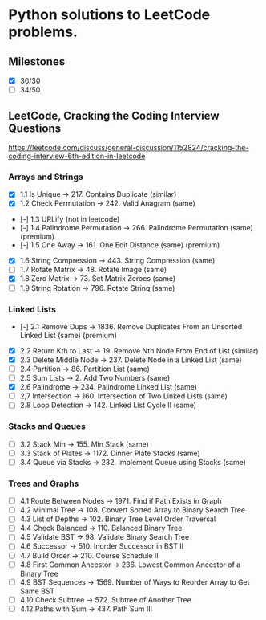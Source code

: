 # Python solutions to LeetCode problems.

## Milestones
- [x] 30/30
- [ ] 34/50

## LeetCode, Cracking the Coding Interview Questions
https://leetcode.com/discuss/general-discussion/1152824/cracking-the-coding-interview-6th-edition-in-leetcode

### Arrays and Strings
- [x] 1.1 Is Unique -> 217. Contains Duplicate (similar)
- [x] 1.2 Check Permutation -> 242. Valid Anagram (same)
- [-] 1.3 URLify (not in leetcode)
- [-] 1.4 Palindrome Permutation -> 266. Palindrome Permutation (same) (premium)
- [-] 1.5 One Away -> 161. One Edit Distance (same) (premium)
- [x] 1.6 String Compression -> 443. String Compression (same)
- [ ] 1.7 Rotate Matrix -> 48. Rotate Image (same)
- [x] 1.8 Zero Matrix -> 73. Set Matrix Zeroes (same)
- [ ] 1.9 String Rotation -> 796. Rotate String (same)

### Linked Lists

- [-] 2.1 Remove Dups -> 1836. Remove Duplicates From an Unsorted Linked List (same) (premium)
- [x] 2.2 Return Kth to Last -> 19. Remove Nth Node From End of List (similar)
- [x] 2.3 Delete Middle Node -> 237. Delete Node in a Linked List (same)
- [ ] 2.4 Partition -> 86. Partition List (same)
- [ ] 2.5 Sum Lists -> 2. Add Two Numbers (same)
- [x] 2.6 Palindrome -> 234. Palindrome Linked List (same)
- [ ] 2,7 Intersection -> 160. Intersection of Two Linked Lists (same)
- [ ] 2.8 Loop Detection -> 142. Linked List Cycle II (same)

### Stacks and Queues

- [ ] 3.2 Stack Min -> 155. Min Stack (same)
- [ ] 3.3 Stack of Plates -> 1172. Dinner Plate Stacks (same)
- [ ] 3.4 Queue via Stacks -> 232. Implement Queue using Stacks (same)

### Trees and Graphs

- [ ] 4.1 Route Between Nodes -> 1971. Find if Path Exists in Graph
- [ ] 4.2 Minimal Tree -> 108. Convert Sorted Array to Binary Search Tree
- [ ] 4.3 List of Depths -> 102. Binary Tree Level Order Traversal
- [ ] 4.4 Check Balanced -> 110. Balanced Binary Tree
- [ ] 4.5 Validate BST -> 98. Validate Binary Search Tree
- [ ] 4.6 Successor -> 510. Inorder Successor in BST II
- [ ] 4.7 Build Order -> 210. Course Schedule II
- [ ] 4.8 First Common Ancestor -> 236. Lowest Common Ancestor of a Binary Tree
- [ ] 4.9 BST Sequences -> 1569. Number of Ways to Reorder Array to Get Same BST
- [ ] 4.10 Check Subtree -> 572. Subtree of Another Tree
- [ ] 4.12 Paths with Sum -> 437. Path Sum III
